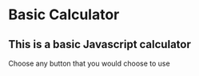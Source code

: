 # Basic Calculator

## This is a basic Javascript calculator

  Choose any button that you would choose to use
